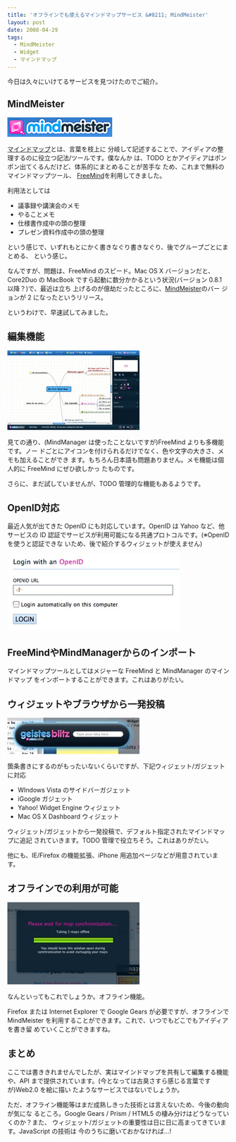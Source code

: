 ```yaml
---
title: 'オフラインでも使えるマインドマップサービス &#8211; MindMeister'
layout: post
date: 2008-04-29
tags:
  - MindMeister
  - Widget
  - マインドマップ
---
```


今日は久々にいけてるサービスを見つけたのでご紹介。

## MindMeister

[![mindmeister_logo](/images/2008/04/mindmeister_logo.gif)](http://www.mindmeister.com/)

[マインドマップ](http://ja.wikipedia.org/wiki/マインドマップ)とは、言葉を枝上に
分岐して記述することで、アイディアの整理するのに役立つ記法/ツールです。僕なんか
は、TODO とかアイディアはポンポン出てくるんだけど、体系的にまとめることが苦手な
ため、これまで無料のマインドマップツール、
[FreeMind](http://www.freemind-club.com/)を利用してきました。

利用法としては

* 議事録や講演会のメモ
* やることメモ
* 仕様書作成中の頭の整理
* プレゼン資料作成中の頭の整理

という感じで、いずれもとにかく書きなぐり書きなぐり、後でグループごとにまとめる、
という感じ。

なんですが、問題は、FreeMind のスピード。Mac OS X バージョンだと、Core2Duo の
MacBook ですら起動に数分かかるという状況(バージョン 0.8.1 以降？)で、最近は立ち
上げるのが億劫だったところに、[MindMeister](http://www.mindmeister.com/)のバー
ジョンが 2 になったというリリース。

というわけで、早速試してみました。

## 編集機能

![mindmeister](/images/2008/04/mindmeister-300x180.jpg)

見ての通り、(MindManager は使ったことないですが)FreeMind よりも多機能です。ノー
ドごとにアイコンを付けられるだけでなく、色や文字の大きさ、メモも加えることができ
ます。もちろん日本語も問題ありません。メモ機能は個人的に FreeMind にぜひ欲しかっ
たものです。

さらに、まだ試していませんが、TODO 管理的な機能もあるようです。

## OpenID対応

最近人気が出てきた OpenID にも対応しています。OpenID は Yahoo など、他サービスの
ID 認証でサービスが利用可能になる共通プロトコルです。(※OpenID を使うと認証できな
いため、後で紹介するウィジェットが使えません)

![mindmeister_openid](/images/2008/04/mindmeister_openid.jpg)

## FreeMindやMindManagerからのインポート

マインドマップツールとしてはメジャーな FreeMind と MindManager のマインドマップ
をインポートすることができます。これはありがたい。

## ウィジェットやブラウザから一発投稿

![mindmeister_widget](/images/2008/04/mindmeister_widget-300x82.jpg)

箇条書きにするのがもったいないくらいですが、下記ウィジェット/ガジェットに対応

* WIndows Vista のサイドバーガジェット
* iGoogle ガジェット
* Yahoo! Widget Engine ウィジェット
* Mac OS X Dashboard ウィジェット

ウィジェット/ガジェットから一発投稿で、デフォルト指定されたマインドマップに追記
されていきます。TODO 管理で役立ちそう。これはありがたい。

他にも、IE/Firefox の機能拡張、iPhone 用追加ページなどが用意されています。

## オフラインでの利用が可能

![mindmeister_offline](/images/2008/04/mindmeister_offline-300x186.jpg)

なんといってもこれでしょうか。オフライン機能。

Firefox または Internet Explorer で Google Gears が必要ですが、オフラインで
MindMeister を利用することができます。これで、いつでもどこでもアイディアを書き留
めていくことができますね。

## まとめ

ここでは書ききれませんでしたが、実はマインドマップを共有して編集する機能や、API
まで提供されています。(今となっては古臭さすら感じる言葉ですが)Web2.0 を絵に描い
たようなサービスではないでしょうか。

ただ、オフライン機能等はまだ成熟しきった技術とは言えないため、今後の動向が気にな
るところ。Google Gears / Prism / HTML5 の棲み分けはどうなっていくのか？また、
ウィジェット/ガジェットの重要性は日に日に高まってきています。JavaScript の技術は
今のうちに磨いておかなければ&#8230;!
